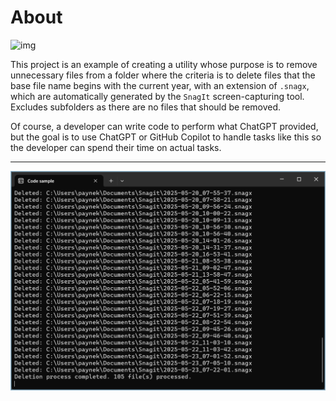 ﻿# About
![img](https://img.shields.io/static/v1?label=C%23&message=ChatGPT&color=<COLOR>)

This project is an example of creating a utility whose purpose is to remove unnecessary files from a folder where the criteria is to delete files that the base file name begins with the current year, with an extension of `.snagx`, which are automatically generated by the `SnagIt` screen-capturing tool. Excludes subfolders as there are no files that should be removed.

Of course, a developer can write code to perform what ChatGPT provided, but the goal is to use ChatGPT or GitHub Copilot to handle tasks like this so the developer can spend their time on actual tasks.

---

![Figure1](assets/figure1.png)
